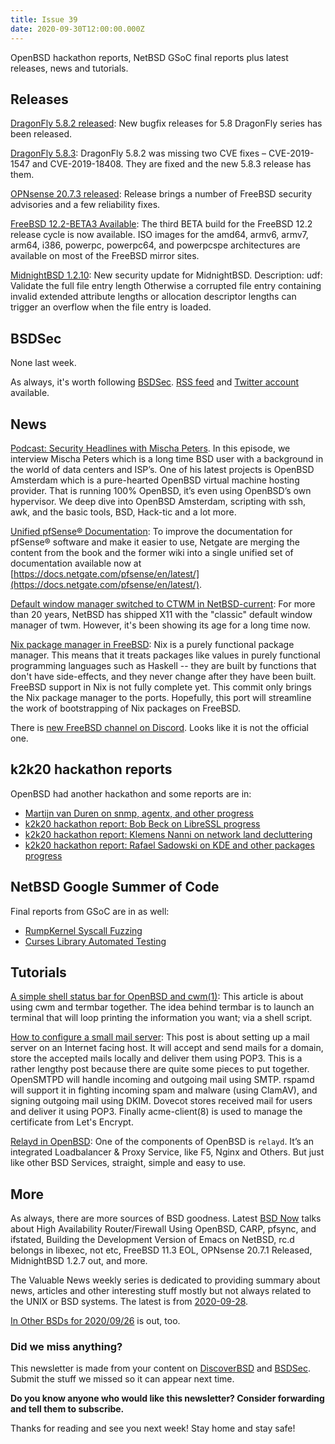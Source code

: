 ```yaml
---
title: Issue 39
date: 2020-09-30T12:00:00.000Z
---
```


OpenBSD hackathon reports, NetBSD GSoC final reports plus latest releases, news and tutorials.

<!-- more -->

## Releases

[DragonFly 5.8.2 released](http://lists.dragonflybsd.org/pipermail/users/2020-September/381422.html?utm_source=bsdweekly): New bugfix releases for 5.8 DragonFly series has been released.

[DragonFly 5.8.3](https://www.dragonflydigest.com/2020/09/24/25009.html?utm_source=bsdweekly): DragonFly 5.8.2 was missing two CVE fixes – CVE-2019-1547 and CVE-2019-18408. They are fixed and the new 5.8.3 release has them.

[OPNsense 20.7.3 released](https://opnsense.org/opnsense-20-7-3-released/?utm_source=bsdweekly): Release brings a number of FreeBSD security advisories and a few reliability fixes.

[FreeBSD 12.2-BETA3 Available](https://www.freebsd.org/news/newsflash.html#event20200926:01?utm_source=bsdweekly): The third BETA build for the FreeBSD 12.2 release cycle is now available. ISO images for the amd64, armv6, armv7, arm64, i386, powerpc, powerpc64, and powerpcspe architectures are available on most of the FreeBSD mirror sites.

[MidnightBSD 1.2.10](https://bsdsec.net/articles/midnightbsd-security-midnightbsd-1-2-10?utm_source=bsdweekly): New security update for MidnightBSD. Description: udf: Validate the full file entry length Otherwise a corrupted file entry containing invalid extended attribute lengths or allocation descriptor lengths can trigger an overflow when the file entry is loaded.

## BSDSec

None last week.

As always, it's worth following [BSDSec](https://bsdsec.net). [RSS feed](https://bsdsec.net/articles.atom) and [Twitter account](https://twitter.com/bsdsec) available.

## News

[Podcast: Security Headlines with Mischa Peters](https://blog.firosolutions.com/2020/09/security-headlines-mischa-peters/?utm_source=bsdweekly). In this episode, we interview Mischa Peters which is a long time BSD user with a background in the world of data centers and ISP’s. One of his latest projects is OpenBSD Amsterdam which is a pure-hearted OpenBSD virtual machine hosting provider. That is running 100% OpenBSD, it’s even using OpenBSD’s own hypervisor. We deep dive into OpenBSD Amsterdam, scripting with ssh, awk, and the basic tools, BSD, Hack-tic and a lot more.

[Unified pfSense® Documentation](https://www.netgate.com/blog/introducing-the-new-unified-pfsense-documentation.html?utm_source=bsdweekly): To improve the documentation for pfSense® software and make it easier to use, Netgate are merging the content from the book and the former wiki into a single unified set of documentation available now at [https://docs.netgate.com/pfsense/en/latest/](https://docs.netgate.com/pfsense/en/latest/).

[Default window manager switched to CTWM in NetBSD-current](https://blog.netbsd.org/tnf/entry/default_window_manager_switched_to?utm_source=bsdweekly): For more than 20 years, NetBSD has shipped X11 with the "classic" default window manager of twm. However, it's been showing its age for a long time now.

[Nix package manager in FreeBSD](https://svnweb.freebsd.org/ports?view=revision&revision=550026&utm_source=bsdweekly): Nix is a purely functional package manager. This means that it treats packages like values in purely functional programming languages such as Haskell -- they are built by functions that don't have side-effects, and they never change after they have been built. FreeBSD support in Nix is not fully complete yet. This commit only brings the Nix package manager to the ports. Hopefully, this port will streamline the work of bootstrapping of Nix packages on FreeBSD.

There is [new FreeBSD channel on Discord](https://discord.com/invite/J4GPTGz?utm_source=bsdweekly). Looks like it is not the official one.

##  k2k20 hackathon reports

OpenBSD had another hackathon and some reports are in:
- [Martijn van Duren on snmp, agentx, and other progress](https://undeadly.org/cgi?action=article;sid=20200920073933&utm_source=bsdweekly)
- [k2k20 hackathon report: Bob Beck on LibreSSL progress](https://undeadly.org/cgi?action=article;sid=20200921105847&utm_source=bsdweekly)
- [k2k20 hackathon report: Klemens Nanni on network land decluttering](https://undeadly.org/cgi?action=article;sid=20200921110059&utm_source=bsdweekly)
- [k2k20 hackathon report: Rafael Sadowski on KDE and other packages progress](https://undeadly.org/cgi?action=article;sid=20200925112030&utm_source=bsdweekly)

## NetBSD Google Summer of Code

Final reports from GSoC are in as well:
- [RumpKernel Syscall Fuzzing](https://blog.netbsd.org/tnf/entry/google_summer_of_code_20201?utm_source=bsdweekly)  
- [Curses Library Automated Testing](https://blog.netbsd.org/tnf/entry/google_summer_of_code_2020?utm_source=bsdweekly)

## Tutorials

[A simple shell status bar for OpenBSD and cwm(1)](https://www.tumfatig.net/20200923/a-simple-shell-status-bar-for-cwm/?utm_source=bsdweekly): This article is about using cwm and termbar together. The idea behind termbar is to launch an terminal that will loop printing the information you want; via a shell script.

[How to configure a small mail server](https://www.bsdhowto.ch/mxpop3.html?utm_source=bsdweekly): This post is about setting up a mail server on an Internet facing host. It will accept and send mails for a domain, store the accepted mails locally and deliver them using POP3. This is a rather lengthy post because there are quite some pieces to put together. OpenSMTPD will handle incoming and outgoing mail using SMTP. rspamd will support it in fighting incoming spam and malware (using ClamAV), and signing outgoing mail using DKIM. Dovecot stores received mail for users and deliver it using POP3. Finally acme-client(8) is used to manage the certificate from Let's Encrypt.

[Relayd in OpenBSD](https://puffy.nolink.ch/posts/relayd/?utm_source=bsdweekly): One of the components of OpenBSD is `relayd`. It’s an integrated Loadbalancer & Proxy Service, like F5, Nginx and Others. But just like other BSD Services, straight, simple and easy to use.

## More

As always, there are more sources of BSD goodness. Latest [BSD Now](https://www.bsdnow.tv/369?utm_source=bsdweekly) talks about High Availability Router/Firewall Using OpenBSD, CARP, pfsync, and ifstated, Building the Development Version of Emacs on NetBSD, rc.d belongs in libexec, not etc, FreeBSD 11.3 EOL, OPNsense 20.7.1 Released, MidnightBSD 1.2.7 out, and more.

The Valuable News weekly series is dedicated to providing summary about news, articles and other interesting stuff mostly but not always related to the UNIX or BSD systems. The latest is from [2020-09-28](https://vermaden.wordpress.com/2020/09/28/valuable-news-2020-09-28/?utm_source=bsdweekly).

[In Other BSDs for 2020/09/26](https://www.dragonflydigest.com/2020/09/26/24985.html?utm_source=bsdweekly) is out, too.

### Did we miss anything?

This newsletter is made from your content on [DiscoverBSD](https://discoverbsd.com) and [BSDSec](https://bsdsec.net). Submit the stuff we missed so it can appear next time.

**Do you know anyone who would like this newsletter? Consider forwarding and tell them to subscribe.**

Thanks for reading and see you next week! Stay home and stay safe!
